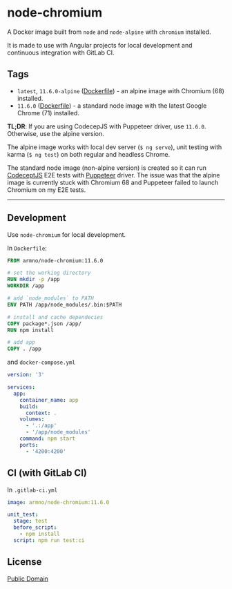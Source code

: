 # node-chromium

A Docker image built from `node` and `node-alpine` with `chromium` installed.

It is made to use with Angular projects for local development and continuous integration with GitLab CI.

## Tags

- `latest`, `11.6.0-alpine` ([Dockerfile](https://github.com/armno/docker-node-chromium/blob/master/Dockerfile)) - an alpine image with Chromium (68) installed.
- `11.6.0` ([Dockerfile](https://github.com/armno/docker-node-chromium/blob/node/Dockerfile)) - a standard node image with the latest Google Chrome (71) installed.

**TL;DR**: If you are using CodecepJS with Puppeteer driver, use `11.6.0`. Otherwise, use the alpine version.

The alpine image works with local dev server (`$ ng serve`), unit testing with karma (`$ ng test`)
on both regular and headless Chrome.

The standard node image (non-alpine version) is created so it can run [CodeceptJS](https://codecept.io/) E2E tests
with [Puppeteer](https://codecept.io/puppeteer) driver.
The issue was that the alpine image is currently stuck with Chromium 68 and Puppeteer failed to launch Chromium
on my E2E tests.

---

## Development

Use `node-chromium` for local development.

In `Dockerfile`:

```dockerfile
FROM armno/node-chromium:11.6.0

# set the working directory
RUN mkdir -p /app
WORKDIR /app

# add `node_modules` to PATH
ENV PATH /app/node_modules/.bin:$PATH

# install and cache dependecies
COPY package*.json /app/
RUN npm install

# add app
COPY . /app
```

and `docker-compose.yml`

```yml
version: '3'

services:
  app:
    container_name: app
    build:
      context: .
    volumes:
      - '.:/app'
      - '/app/node_modules'
    command: npm start
    ports:
      - '4200:4200'
```

## CI (with GitLab CI)

In `.gitlab-ci.yml`

```yml
image: armno/node-chromium:11.6.0

unit_test:
  stage: test
  before_script:
    - npm install
  script: npm run test:ci
```

## License

[Public Domain](LICENSE)
